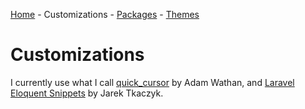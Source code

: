 [Home](/) - Customizations - [Packages](/packages) - [Themes](/themes)

# Customizations

I currently use what I call [quick_cursor](/customizations/quick_cursor) by Adam Wathan, and [Laravel Eloquent Snippets](/customizations/snippets/eloquent) by Jarek Tkaczyk.
